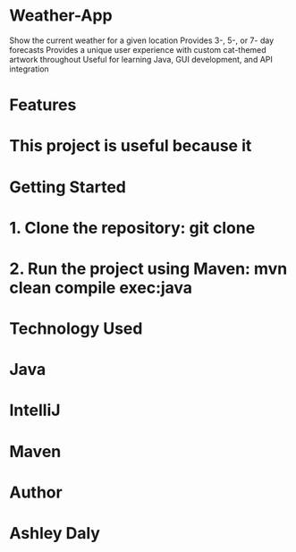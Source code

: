 # Weather-App
  Show the current weather for a given location
  Provides 3-, 5-, or 7- day forecasts
  Provides a unique user experience with custom cat-themed artwork throughout
  Useful for learning Java, GUI development, and API integration

# Features
  # This project is useful because it

# Getting Started
  # 1. Clone the repository: git clone <url>
  # 2. Run the project using Maven: mvn clean compile exec:java 

# Technology Used
  # Java
  # IntelliJ
  # Maven

# Author
  # Ashley Daly
